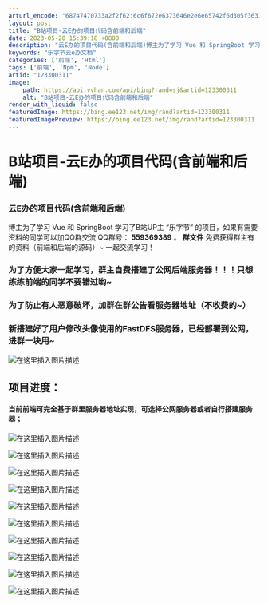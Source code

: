 ```yaml
---
arturl_encode: "68747470733a2f2f62:6c6f672e6373646e2e6e65742f6d305f36313038333430392f:61727469636c652f64657461696c732f313233333030333131"
layout: post
title: "B站项目-云E办的项目代码含前端和后端"
date: 2023-05-20 15:39:18 +0800
description: "云E办的项目代码(含前端和后端)博主为了学习 Vue 和 SpringBoot 学习了B站UP主 “"
keywords: "乐字节云e办文档"
categories: ['前端', 'Html']
tags: ['前端', 'Npm', 'Node']
artid: "123300311"
image:
    path: https://api.vvhan.com/api/bing?rand=sj&artid=123300311
    alt: "B站项目-云E办的项目代码含前端和后端"
render_with_liquid: false
featuredImage: https://bing.ee123.net/img/rand?artid=123300311
featuredImagePreview: https://bing.ee123.net/img/rand?artid=123300311
---
```


# B站项目-云E办的项目代码(含前端和后端)

### 云E办的项目代码(含前端和后端)

博主为了学习 Vue 和 SpringBoot 学习了B站UP主 “乐字节” 的项目，如果有需要资料的同学可以加QQ群交流 QQ群号：
**559369389**
。
**群文件**
免费获得群主有的资料（前端和后端的源码）~ 一起交流学习！

### 为了方便大家一起学习，群主自费搭建了公网后端服务器！！！只想练练前端的同学不要错过哟~

### 为了防止有人恶意破坏，加群在群公告看服务器地址（不收费的~）

### 新搭建好了用户修改头像使用的FastDFS服务器，已经部署到公网，进群一块用~

![在这里插入图片描述](https://i-blog.csdnimg.cn/blog_migrate/7d1f8d09c0118e71ae2bdfb65068f416.png)

## 项目进度：

#### 当前前端可完全基于群里服务器地址实现，可选择公网服务器或者自行搭建服务器；

![在这里插入图片描述](https://i-blog.csdnimg.cn/blog_migrate/06548d21247c506cf693a77eb53657d4.png)
  
![在这里插入图片描述](https://i-blog.csdnimg.cn/blog_migrate/f9834d4e1151df9b9738d43600c20e89.png)
  
![在这里插入图片描述](https://i-blog.csdnimg.cn/blog_migrate/8a4ea7fe2c7b9dcc1281453abb436993.png)
  
![在这里插入图片描述](https://i-blog.csdnimg.cn/blog_migrate/e08410ed02f698bcd4ec4d468bb7649b.png)
  
![在这里插入图片描述](https://i-blog.csdnimg.cn/blog_migrate/49c7cf8a0529351495392c1c30370cc8.png)
  
![在这里插入图片描述](https://i-blog.csdnimg.cn/blog_migrate/37647115a7f32ada7f532801041f23a2.png)
  
![在这里插入图片描述](https://i-blog.csdnimg.cn/blog_migrate/c97f5ec5652070d1fe81eff1c6f4b67d.png)
  
![在这里插入图片描述](https://i-blog.csdnimg.cn/blog_migrate/603533607ee078f850aeb24d20a21f73.png)

![在这里插入图片描述](https://i-blog.csdnimg.cn/blog_migrate/61780c58f851361c9b6db1856cab76a5.png)
  
![在这里插入图片描述](https://i-blog.csdnimg.cn/blog_migrate/bdd8465160653b54863e987667028e65.png)